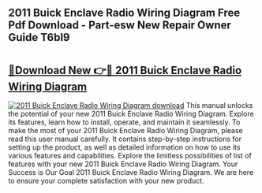## 2011 Buick Enclave Radio Wiring Diagram Free Pdf Download - Part-esw New Repair Owner Guide T6bl9

# <h2><a href="http://dfseval.blite.top/?on=2011+Buick+Enclave+Radio+Wiring+Diagram">🔗Download New 👉🔴 2011 Buick Enclave Radio Wiring Diagram</a></h2>

[![2011 Buick Enclave Radio Wiring Diagram download](https://i.imgur.com/lujVjoI.png)](http://dfseval.blite.top/?on=2011+Buick+Enclave+Radio+Wiring+Diagram)
This manual unlocks the potential of your new 2011 Buick Enclave Radio Wiring Diagram. Explore its features, learn how to install, operate, and maintain it seamlessly. To make the most of your 2011 Buick Enclave Radio Wiring Diagram, please read this user manual carefully. It contains step-by-step instructions for setting up the product, as well as detailed information on how to use its various features and capabilities. Explore the limitless possibilities of list of features with your new 2011 Buick Enclave Radio Wiring Diagram. Your Success is Our Goal 2011 Buick Enclave Radio Wiring Diagram. We are here to ensure your complete satisfaction with your new product.
